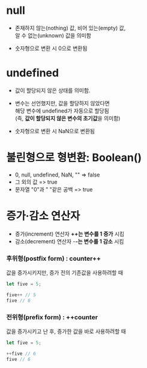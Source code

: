 # null
- 존재하지 않는(nothing) 값, 비어 있는(empty) 값,</br> 알 수 없는(unknown) 값을 의미함

- 숫자형으로 변환 시 0으로 변환됨
# undefined
- 값이 할당되지 않은 상태를 의미함.</br>
- 변수는 선언했지만, 값을 할당하지 않았다면</br>
해당 변수에 undefined가 자동으로 할당됨</br>
(즉, **값이 할당되지 않은 변수의 초기값**을 의미함)

- 숫자형으로 변환 시 NaN으로 변환됨

# 불린형으로 형변환: Boolean()
* 0, null, undefined, NaN, ""	=> false
* 그 외의 값 => true
* 문자열 "0"과 " "같은 공백 => true

# 증가·감소 연산자
- 증가(increment) 연산자 **++는 변수를 1 증가** 시킴</br>
- 감소(decrement) 연산자 -**-는 변수를 1 감소** 시킴

### 후위형(postfix form) : counter++
값을 증가시키지만, 증가 전의 기존값을 사용하려할 때
```js
let five = 5;

five++ // 5
five // 6
```
### 전위형(prefix form) : ++counter
값을 증가시키고 난 후, 증가한 값을 바로 사용하려할 때
```js
let five = 5;

++five // 6
five // 6
```